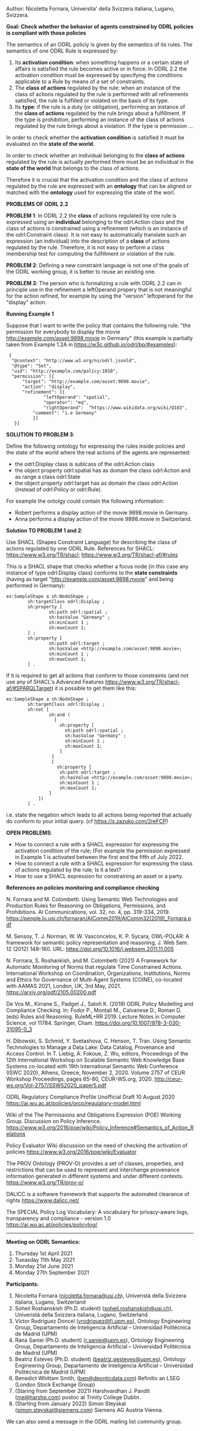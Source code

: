 Author: Nicoletta Fornara, Universita' della Svizzera italiana, Lugano, Svizzera.

**Goal: Check whether the behavior of agents constrained by ODRL policies is compliant with those policies**

The semantics of an ODRL policiy is given by the semantics of its rules. The semantics of one ODRL Rule is expressed by:

1. Its **activation condition**: when something happens or a certain state of affairs is satisfied the rule becomes active or in force. In ODRL 2.2 the activation condition must be expressed by specifying the conditions applicable to a Rule by means of a set of constraints.
2. The **class of actions** regulated by the rule: when an instance of the class of actions regulated by the rule is performed with all refinements satisfied, the rule is fulfilled or violated on the basis of its type.
3. Its **type**: if the rule is a duty (or obligation), performing an instance of the **class of actions** regulated by the rule brings about a fulfillment. If the type is prohibition, performing an instance of the class of actions regulated by the rule brings about a violation. If the type is permission ...

In order to check whether the **activation condition** is satisfied it must be evaluated on the **state of the world**.

In order to check whether an individual belonging to the  **class of actions** regulated by the rule is actually performed there must be an individual in the **state of the world** that belongs to the class of actions. 

Therefore it is crucial that the activation condition and the class of actions regulated by the rule are expressed with an **ontology** that can be aligned or matched with the **ontology** used for expressing the state of the worl.

**PROBLEMS OF ODRL 2.2**

**PROBLEM 1**: 
In ODRL 2.2 the **class** of actions regulated by one rule is expressed using an **individual** belonging to the odrl:Action class and the class of actions is constrained using a refinement (which is an instance of the odrl:Constraint class). It is not easy to automatically translate such an expression (an individual) into the description of a **class** of actions regulated by the rule. Therefore, it is not easy to perform a class membership test for computing the fulfillment or violation of the rule. 

**PROBLEM 2**: Defining a new constraint language is not one of the goals of the ODRL working group, it is better to reuse an existing one.

**PROBLEM 3**: The person who is formalizing a rule with ODRL 2.2 can in principle use in the refinement a leftOperand propery that is not meaningful for the action refined, for example by using the "version" leftoperand for the "display" action. 

**Running Example 1**

Suppose that I want to write the policy that contains the following rule: "the permission for everybody to display the movie http://example.com/asset:9898.movie in Germany" (this example is partially taken from Example 1.2A in https://w3c.github.io/odrl/bp/#examples): 

     {
      "@context": "http://www.w3.org/ns/odrl.jsonld",
      "@type": "Set",
      "uid": "http://example.com/policy:1010",
      "permission": [{
 	      "target": "http://example.com/asset:9898.movie",
	      "action": "display",
	      "refinement": [{
                  "leftOperand": "spatial",
                  "operator": "eq",
                  "rightOperand":  "https://www.wikidata.org/wiki/Q183",
	          "comment": "i.e Germany"
              }]
       }]
       
**SOLUTION TO PROBLEM 3**:  

Define the following ontology for expressing the rules inside policies and the state of the world where the real actions of the agents are represented:
 - the odrl:Display class is sublcass of the odrl:Action class
 - the object property odrl:spatial has as domain the class odrl:Action and as range a class odrl:State
 - the object property odrl:target has as domain the class odrl:Action (instead of odrl:Policy or odrl:Rule).

For example the ontolgy could contain the following information: 
- Robert performs a display action of the movie 9898.movie in Germany. 
- Anna performs a display action of the movie 9898.movie in Switzerland.
  
 **Solution TO PROBLEM 1 and 2**:
 
Use SHACL (Shapes Constraint Language) for describing the class of actions regulated by one ODRL Rule. 
References for SHACL: https://www.w3.org/TR/shacl; https://www.w3.org/TR/shacl-af/#rules

This is a SHACL shape that checks whether a focus node (in this case any instance of type odrl:Display class) conforms to the **state constraints** (having as target "http://example.com/asset:9898.movie" and being performed in Germany):

```
ex:SampleShape a sh:NodeShape ;
        sh:targetClass odrl:Display ;
        sh:property [
                sh:path odrl:spatial ;
                sh:hasValue "Germany" ;
                sh:minCount 1 ;
                sh:maxCount 1;
        ] ;
        sh:property [
                sh:path odrl:target ;
                sh:hasValue <http://example.com/asset:9898.movie>;
                sh:minCount 1 ;
                sh:maxCount 1;
        ] .
```

If it is required to get all actions that conform to those constraints (and not use any of SHACL's Advanced Features https://www.w3.org/TR/shacl-af/#SPARQLTarget) it is possible to get them like this:

```
ex:SampleShape a sh:NodeShape ;
        sh:targetClass odrl:Display ;
        sh:not [
                sh:and (
                  [
                    sh:property [
                      sh:path odrl:spatial ;
                      sh:hasValue "Germany" ;
                      sh:minCount 1 ;
                      sh:maxCount 1;
                    ]
                 ]
                 [
                   sh:property [
                    sh:path odrl:target ;
                    sh:hasValue <http://example.com/asset:9898.movie>;
                    sh:minCount 1 ;
                    sh:maxCount 1;
                ]
            ])
        ] .
```
i.e. state the negation which leads to all actions being reported that actually do conform to your initial query. (cf https://s.zazuko.com/2reFCP)

**OPEN PROBLEMS**:
- How to connect a rule with a SHACL expression for expressing the activation condition of the rule; (For example the permission expressed in Example 1 is activated between the first and the fifth of July 2022.
- How to connect a rule with a SHACL expression for expressing the class of actions regulated by the rule; Is it a text?
- How to use a SHACL expression for constraining an asset or a party.


**References on policies monitoring and compliance checking**

N. Fornara and M. Colombetti. Using Semantic Web Technologies and Production Rules for Reasoning on Obligations, Permissions, and Prohibitions. AI Communications, vol. 32, no. 4, pp. 319-334, 2019. https://people.lu.usi.ch/fornaran/AIComm2019/AIComm32(2019)_Fornara.pdf

M. Sensoy, T. J. Norman, W. W. Vasconcelos, K. P. Sycara, OWL-POLAR: A framework for semantic policy representation and reasoning, J. Web Sem. 12 (2012) 148–160. URL:
https://doi.org/10.1016/j.websem.2011.11.005

N. Fornara, S. Roshankish, and M. Colombetti (2021) A Framework for Automatic Monitoring of Norms that regulate Time Constrained Actions. International Workshop on Coordination, Organizations, Institutions, Norms and Ethics for Governance of Multi-Agent Systems (COINE), co-located with AAMAS 2021, London, UK, 3rd May, 2021. https://arxiv.org/pdf/2105.00200.pdf

De Vos M., Kirrane S., Padget J., Satoh K. (2019) ODRL Policy Modelling and Compliance Checking. In: Fodor P., Montali M., Calvanese D., Roman D. (eds) Rules and Reasoning. RuleML+RR 2019. Lecture Notes in Computer Science, vol 11784. Springer, Cham. https://doi.org/10.1007/978-3-030-31095-0_3

H. Dibowski, S. Schmid, Y. Svetashova, C. Henson, T. Tran. Using Semantic Technologies to Manage a Data Lake: Data Catalog, Provenance and Access Control. In T. Liebig, A. Fokoue, Z. Wu, editors, Proceedings of the 12th International Workshop on Scalable Semantic Web Knowledge Base Systems co-located with 19th International Semantic Web Conference (ISWC 2020), Athens, Greece, November 2, 2020. Volume 2757 of CEUR Workshop Proceedings, pages 65-80, CEUR-WS.org, 2020. http://ceur-ws.org/Vol-2757/SSWS2020_paper5.pdf

ODRL Regulatory Compliance Profile Unofficial Draft 10 August 2020 https://ai.wu.ac.at/policies/orcp/regulatory-model.html

Wiki of the The Permissions and Obligations Expression (POE) Working Group. Discussion on Policy Inference. https://www.w3.org/2016/poe/wiki/Policy_Inference#Semantics_of_Action_Relations

Policy Evaluator Wiki discussion on the need of checking the activation of policies https://www.w3.org/2016/poe/wiki/Evaluator

The PROV Ontology (PROV-O) provides a set of classes, properties, and restrictions that can be used to represent and interchange provenance information generated in different systems and under different contexts. https://www.w3.org/TR/prov-o/

DALICC is a software framework that supports the automated clearance of rights https://www.dalicc.net/

The SPECIAL Policy Log Vocabulary: A vocabulary for privacy-aware logs, transparency and compliance - version 1.0 https://ai.wu.ac.at/policies/policylog/

-----------------------------

**Meeting on ODRL Semantics:**

1. Thursday 1st April 2021
2. Tueasday 11th May 2021
3. Monday 21st June 2021
4. Monday 27th September 2021

**Participants:**
  
  1. Nicoletta Fornara (nicoletta.fornara@usi.ch),  Univeristà della Svizzera italiana, Lugano, Switzerland
  2. Soheil Roshanskish (Ph.D. student) (soheil.roshanskish@usi.ch), Univeristà della Svizzera italiana, Lugano, Switzerland
  3. Víctor Rodríguez Doncel (vrodriguez@fi.upm.es), Ontology Engineering Group, Departamento de Inteligencia Artificial – Universidad Politécnica de Madrid (UPM)
  4. Rana Saniei (Ph.D. student) (r.saniei@upm.es), Ontology Engineering Group, Departamento de Inteligencia Artificial – Universidad Politécnica de Madrid (UPM)
  5. Beatriz Esteves (Ph.D. student) (beatriz.gesteves@upm.es), Ontology Engineering Group, Departamento de Inteligencia Artificial – Universidad Politécnica de Madrid (UPM)
  6. Benedict Whittam Smith, (ben@deonticdata.com) Refinitiv an LSEG (London Stock Exchange Group)
  7. (Staring from September 2021) Harshvardhan J. Pandit (me@harshp.com) postoc at Trinity College Dublin.
  8. (Starting from January 2022) Simon Steyskal (simon.steyskal@siemens.com) Siemens AG Austria Vienna.

 We can also send a message in the ODRL mailing list community group.
 
